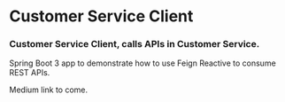 # Customer Service Client

###  Customer Service Client, calls APIs in Customer Service.

Spring Boot 3 app to demonstrate how to use Feign Reactive to consume REST APIs.

Medium link to come.